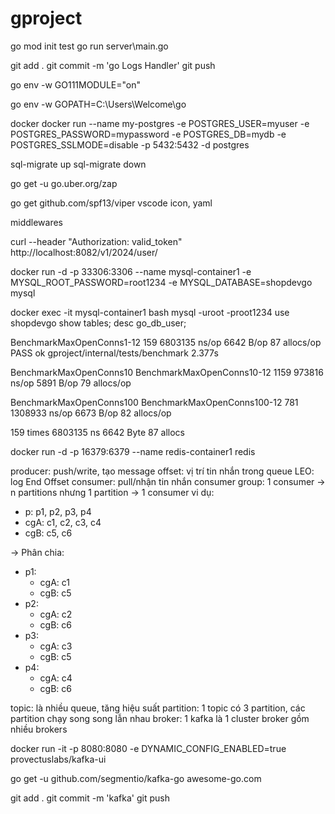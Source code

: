 # gproject

go mod init test
go run server\main.go


git add .
git commit -m 'go Logs Handler'
git push






go env -w GO111MODULE="on" 

go env -w GOPATH=C:\Users\Welcome\go



docker 
docker run --name my-postgres -e POSTGRES_USER=myuser -e POSTGRES_PASSWORD=mypassword -e POSTGRES_DB=mydb -e POSTGRES_SSLMODE=disable -p 5432:5432 -d postgres



sql-migrate up
sql-migrate down



go get -u go.uber.org/zap

go get github.com/spf13/viper
vscode icon, yaml

middlewares

curl --header "Authorization: valid_token" http://localhost:8082/v1/2024/user/

docker run -d -p 33306:3306 --name mysql-container1 -e MYSQL_ROOT_PASSWORD=root1234 -e MYSQL_DATABASE=shopdevgo mysql

docker exec -it mysql-container1 bash
mysql -uroot -proot1234
use shopdevgo
show tables;
desc go_db_user;


BenchmarkMaxOpenConns1-12
     159           6803135 ns/op            6642 B/op         87 allocs/op
PASS
ok      gproject/internal/tests/benchmark       2.377s


BenchmarkMaxOpenConns10
BenchmarkMaxOpenConns10-12
    1159            973816 ns/op            5891 B/op         79 allocs/op

BenchmarkMaxOpenConns100
BenchmarkMaxOpenConns100-12
     781           1308933 ns/op            6673 B/op         82 allocs/op

159 times
6803135 ns
6642 Byte
87 allocs




docker run -d -p 16379:6379 --name redis-container1 redis


producer: push/write, tạo message
offset: vị trí tin nhắn trong queue
LEO: log End Offset
consumer: pull/nhận tin nhắn
consumer group: 1 consumer -> n partitions nhưng 1 partition -> 1 consumer
vi dụ:
+ p: p1, p2, p3, p4
+ cgA: c1, c2, c3, c4
+ cgB: c5, c6

-> Phân chia:
- p1:
     + cgA: c1
     + cgB: c5
- p2:
     + cgA: c2
     + cgB: c6
- p3:
     + cgA: c3
     + cgB: c5
- p4:
     + cgA: c4
     + cgB: c6

topic: là nhiều queue, tăng hiệu suất
partition: 1 topic có 3 partition, các partition chạy song song lẫn nhau
broker: 1 kafka là 1 cluster broker gồm nhiều brokers

docker run -it -p 8080:8080 -e DYNAMIC_CONFIG_ENABLED=true provectuslabs/kafka-ui



go get -u github.com/segmentio/kafka-go
awesome-go.com




git add .
git commit -m 'kafka'
git push

